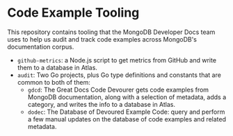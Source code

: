 # Code Example Tooling

This repository contains tooling that the MongoDB Developer Docs team 
uses to help us audit and track code examples across MongoDB's documentation
corpus.

- `github-metrics`: a Node.js script to get metrics from GitHub and write them
  to a database in Atlas.
- `audit`: Two Go projects, plus Go type definitions and constants that are
  common to both of them:
  - `gdcd`: The Great Docs Code Devourer gets code examples from MongoDB
    documentation, along with a selection of metadata, adds a category, and
    writes the info to a database in Atlas.
  - `dodec`: The Database of Devoured Example Code: query and perform a few
    manual updates on the database of code examples and related metadata.
